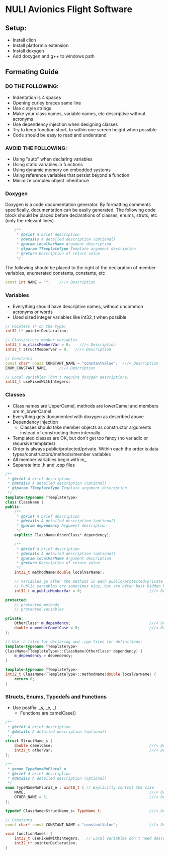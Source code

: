 # NULI Avionics Flight Software
## Setup:
- Install clion
- Install platformio extension
- Install doxygen
- Add doxygen and g++ to windows path

## Formating Guide
### DO THE FOLLOWING:
- Indentation is 4 spaces
- Opening curley braces same line
- Use c style strings
- Make your class names, variable names, etc descriptive without acronyms
- Use dependency injection when designing classes
- Try to keep function short, to within one screen height when possible
- Code should be easy to read and understand
### AVOID THE FOLLOWING:
- Using "auto" when declaring variables
- Using static variables in functions
- Using dynamic memory on embedded systems
- Using reference variables that persist beyond a function
- Minimize complex object inheritance
### Doxygen
Doxygen is a code documentation generator. By formatting comments specifically, 
documentation can be easily generated. The following code block should be placed
before declarations of classes, enums, struts, etc (only the relevant lines).
```cpp
    /**
     * @brief A brief description
     * @details A detailed description (optional)
     * @param localVarName Argument description
     * @tparam TTemplateType Template argument description
     * @return Description of return value
     */
```
The following should be placed to the right of the declaration of member variables,
enumerated constants, constants, etc
```cpp
const int NAME = "";    ///< Description
```
### Variables 
- Everything should have descriptive names, without uncommon acronyms or words
- Used sized integer variables like int32_t when possible
```cpp
// Pointers (* on the type)
int32_t* pointerDeclaration;

// Class/struct member variables
int32_t m_classMemberVar = 0;    ///< Description
int32_t structMemberVar = 0;   ///< Description

// Constants
const char* const CONSTANT_NAME = "constantValue";  ///< Description
ENUM_CONSTANT_NAME,     ///< Description

// Local variables (don't require doxygen descriptions)
int32_t useFixedWithIntegers;
```
### Classes
- Class names are UpperCamel, methods are lowerCamel and members are m_lowerCamel
- Everything gets documented with doxygen as described above
- Dependency injection
  - Classes should take member objects as constructor arguments instead of constructing them internally
- Templated classes are OK, but don't get too fancy (no variadic or recursive templates)
- Order is always public/protected/private. Within each the order is data types/constructors/methods/member variables
- All member variables begin with m_
- Separate into .h and .cpp files
```cpp
/**
 * @brief A brief description
 * @details A detailed description (optional)
 * @tparam TTemplateType Template argument description
 */
template<typename TTemplateType>
class ClassName {
public:
    /**
     * @brief A brief description
     * @details A detailed description (optional)
     * @param dependency Argument description
     */
    explicit ClassName(OtherClass* dependency);

    /**
     * @brief A brief description
     * @details A detailed description (optional)
     * @param localVarName Argument description
     * @return Description of return value
     */
    int32_t methodName(double localVarName);

    // Variables go after the methods in each public/protected/private section
    // Public variables are sometimes nice, but are often best hidden behind an API
    int32_t m_publicMemberVar = 0;                              ///< Description

protected:
    // protected methods
    // protected variables

private:
    OtherClass* m_dependency;                                   ///< Description
    double m_memberCamelCase = 0;                               ///< Description
};

// Use .h files for declaring and .cpp files for definitions:
template<typename TTemplateType>
ClassName<TTemplateType>::ClassName(OtherClass* dependency) {
    m_dependency = dependency;
}

template<typename TTemplateType>
int32_t ClassName<TTemplateType>::methodName(double localVarName) {
    return 0;
}
```
### Structs, Enums, Typedefs and Functions
- Use postfix: _s, _e, _t
  - Functions are camelCase()
```cpp
/**
 * @brief A brief description
 * @details A detailed description (optional)
 */
struct StructName_s {
    double camelCase;                                           ///< Description
    int32_t otherVar;                                           ///< Description
};

/**
 * @enum TypeNameNoPlural_e
 * @brief A brief description
 * @details A detailed description (optional)
 */
enum TypeNameNoPlural_e : uint8_t { // Explicitly control the size
    NAME,                                                       ///< Description
    OTHER_NAME = 5,                                             ///< Description
};

typedef ClassName<StructName_s> TypeName_t;                     ///< Description

// Constants
const char* const CONSTANT_NAME = "constantValue";              ///< Description

void functionName() {
    int32_t useFixedWithIntegers;   // Local variables don't need descriptions, but should have descriptive names
    int32_t* pointerDeclaration;
}
```